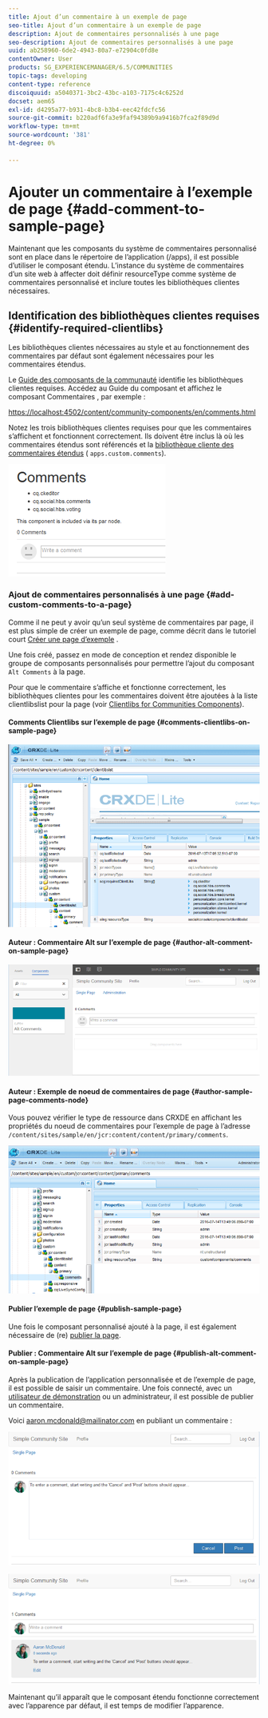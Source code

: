 ```yaml
---
title: Ajout d’un commentaire à un exemple de page
seo-title: Ajout d’un commentaire à un exemple de page
description: Ajout de commentaires personnalisés à une page
seo-description: Ajout de commentaires personnalisés à une page
uuid: ab258960-6de2-4943-80a7-e72904c0fd8e
contentOwner: User
products: SG_EXPERIENCEMANAGER/6.5/COMMUNITIES
topic-tags: developing
content-type: reference
discoiquuid: a5040371-3bc2-43bc-a103-7175c4c6252d
docset: aem65
exl-id: d4295a77-b931-4bc8-b3b4-eec42fdcfc56
source-git-commit: b220adf6fa3e9faf94389b9a9416b7fca2f89d9d
workflow-type: tm+mt
source-wordcount: '381'
ht-degree: 0%

---
```


# Ajouter un commentaire à l’exemple de page {#add-comment-to-sample-page}

Maintenant que les composants du système de commentaires personnalisé sont en place dans le répertoire de l’application (/apps), il est possible d’utiliser le composant étendu. L’instance du système de commentaires d’un site web à affecter doit définir resourceType comme système de commentaires personnalisé et inclure toutes les bibliothèques clientes nécessaires.

## Identification des bibliothèques clientes requises {#identify-required-clientlibs}

Les bibliothèques clientes nécessaires au style et au fonctionnement des commentaires par défaut sont également nécessaires pour les commentaires étendus.

Le [Guide des composants de la communauté](/help/communities/components-guide.md) identifie les bibliothèques clientes requises. Accédez au Guide du composant et affichez le composant Commentaires , par exemple :

[https://localhost:4502/content/community-components/en/comments.html](https://localhost:4502/content/community-components/en/comments.html)

Notez les trois bibliothèques clientes requises pour que les commentaires s’affichent et fonctionnent correctement. Ils doivent être inclus là où les commentaires étendus sont référencés et la [bibliothèque cliente des commentaires étendus](/help/communities/extend-create-components.md#create-a-client-library-folder) ( `apps.custom.comments`).

![comments-component1](assets/comments-component1.png)

### Ajout de commentaires personnalisés à une page {#add-custom-comments-to-a-page}

Comme il ne peut y avoir qu’un seul système de commentaires par page, il est plus simple de créer un exemple de page, comme décrit dans le tutoriel court [Créer une page d’exemple](/help/communities/create-sample-page.md) .

Une fois créé, passez en mode de conception et rendez disponible le groupe de composants personnalisés pour permettre l’ajout du composant `Alt Comments` à la page.

Pour que le commentaire s’affiche et fonctionne correctement, les bibliothèques clientes pour les commentaires doivent être ajoutées à la liste clientlibslist pour la page (voir [Clientlibs for Communities Components](/help/communities/clientlibs.md)).

#### Comments Clientlibs sur l’exemple de page {#comments-clientlibs-on-sample-page}

![comments-clientlibs-crxde](assets/comments-clientlibs-crxde.png)

#### Auteur : Commentaire Alt sur l’exemple de page {#author-alt-comment-on-sample-page}

![alt-comment](assets/alt-comment.png)

#### Auteur : Exemple de noeud de commentaires de page {#author-sample-page-comments-node}

Vous pouvez vérifier le type de ressource dans CRXDE en affichant les propriétés du noeud de commentaires pour l’exemple de page à l’adresse `/content/sites/sample/en/jcr:content/content/primary/comments`.

![verify-comment-crxde](assets/verify-comment-crxde.png)

#### Publier l’exemple de page {#publish-sample-page}

Une fois le composant personnalisé ajouté à la page, il est également nécessaire de (re) [publier la page](/help/communities/sites-console.md#publishing-the-site).

#### Publier : Commentaire Alt sur l’exemple de page {#publish-alt-comment-on-sample-page}

Après la publication de l’application personnalisée et de l’exemple de page, il est possible de saisir un commentaire. Une fois connecté, avec un [utilisateur de démonstration](/help/communities/tutorials.md#demo-users) ou un administrateur, il est possible de publier un commentaire.

Voici aaron.mcdonald@mailinator.com en publiant un commentaire :

![publish-alt-comment](assets/publish-alt-comment.png)

![publish-alt-comment1](assets/publish-alt-comment1.png)

Maintenant qu’il apparaît que le composant étendu fonctionne correctement avec l’apparence par défaut, il est temps de modifier l’apparence.

